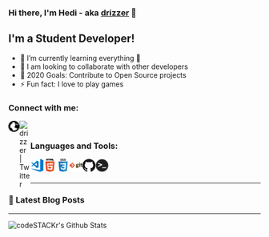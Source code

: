### Hi there, I'm Hedi - aka [drizzer][website] 👋

## I'm a Student Developer!
- 🌱 I’m currently learning everything 🤣
- 👯 I am looking to collaborate with other developers
- 🥅 2020 Goals: Contribute to Open Source projects
- ⚡ Fun fact: I love to play games

### Connect with me:

 [<img align="left" alt="drizzer" width="22px" src="https://raw.githubusercontent.com/iconic/open-iconic/master/svg/globe.svg" />][website]
 [<img align="left" alt="drizzer | Twitter" width="22px" src="https://cdn.jsdelivr.net/npm/simple-icons@v3/icons/twitter.svg" />][twitter]

<br />

### Languages and Tools:

  [<img align="left" alt="VsCode" width="26px" src="https://raw.githubusercontent.com/github/explore/80688e429a7d4ef2fca1e82350fe8e3517d3494d/topics/visual-studio-code/visual-studio-code.png" />][website]
  [<img align="left" alt="HTML5" width="26px" src="https://raw.githubusercontent.com/github/explore/80688e429a7d4ef2fca1e82350fe8e3517d3494d/topics/html/html.png" />][website]
  [<img align="left" alt="CSS3" width="26px" src="https://raw.githubusercontent.com/github/explore/80688e429a7d4ef2fca1e82350fe8e3517d3494d/topics/css/css.png" />][website]
  [<img align="left" alt="Git" width="26px" src="https://raw.githubusercontent.com/github/explore/80688e429a7d4ef2fca1e82350fe8e3517d3494d/topics/git/git.png" />][website]
  [<img align="left" alt="GitHub" width="26px" src="https://raw.githubusercontent.com/github/explore/78df643247d429f6cc873026c0622819ad797942/topics/github/github.png" />][website]
  [<img align="left" alt="Term" width="26px" src="https://raw.githubusercontent.com/github/explore/80688e429a7d4ef2fca1e82350fe8e3517d3494d/topics/terminal/terminal.png" />][website]
  <br />
  <br />

---

### 📕 Latest Blog Posts
<!-- BLOG-POST-LIST:START -->

<!-- BLOG-POST-LIST:END -->

---

<img align="left" alt="codeSTACKr's Github Stats" src="https://github-readme-stats.vercel.app/api?username=drizzer&?theme=dracula&show_icons=true&hide_border=true" />

[website]: https://blog.drizzer.online
[twitter]: https://twitter.com/drizzer01